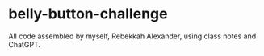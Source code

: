 # belly-button-challenge

All code assembled by myself, Rebekkah Alexander, using class notes and ChatGPT.